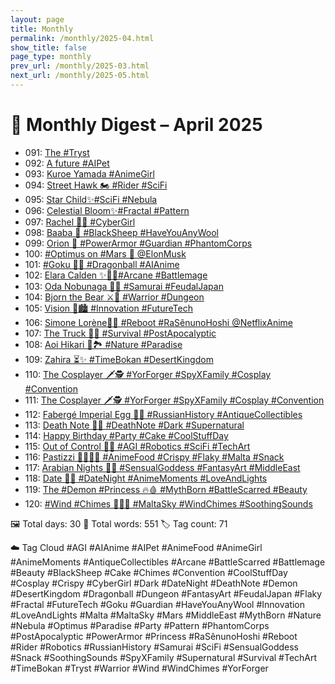 ```yaml
---
layout: page
title: Monthly
permalink: /monthly/2025-04.html
show_title: false
page_type: monthly
prev_url: /monthly/2025-03.html
next_url: /monthly/2025-05.html
---
```


# 📅 Monthly Digest – April 2025

- 091: [The #Tryst](https://x.com/Trevorion/status/1907103509578969522)
- 092: [A future #AIPet](https://x.com/Trevorion/status/1907356610940252224)
- 093: [Kuroe Yamada #AnimeGirl](https://x.com/Trevorion/status/1907765412697145798)
- 094: [Street Hawk 🏍️ #Rider #SciFi](https://x.com/Trevorion/status/1908131123655295425)
- 095: [Star Child✨#SciFi #Nebula](https://x.com/Trevorion/status/1908442155724517492)
- 096: [Celestial Bloom✨#Fractal #Pattern](https://x.com/Trevorion/status/1908782580884795791)
- 097: [Rachel 🤷‍♀️ #CyberGirl](https://x.com/Trevorion/status/1909240175378522484)
- 098: [Baaba 🐏 #BlackSheep #HaveYouAnyWool](https://x.com/Trevorion/status/1909578051752546469)
- 099: [Orion 🦾 #PowerArmor #Guardian #PhantomCorps](https://x.com/Trevorion/status/1909947794921505207)
- 100: [#Optimus on #Mars 🦾 @ElonMusk](https://x.com/Trevorion/status/1910278918000493017)
- 101: [#Goku 🐉🔮 #Dragonball #AIAnime](https://x.com/Trevorion/status/1910719113242046857)
- 102: [Elara Calden ✨🧙‍♀️#Arcane #Battlemage](https://x.com/Trevorion/status/1911081346304188434)
- 103: [Oda Nobunaga 👹🗾 #Samurai #FeudalJapan](https://x.com/Trevorion/status/1911468656757797287)
- 104: [Bjorn the Bear ⚔️💪 #Warrior #Dungeon](https://x.com/Trevorion/status/1911822928129253856)
- 105: [Vision 🌃🏙️ #Innovation #FutureTech](https://x.com/Trevorion/status/1912158839580897336)
- 106: [Simone Lorène🤺🌷 #Reboot #RaSênunoHoshi @NetflixAnime](https://x.com/Trevorion/status/1912426040254668818)
- 107: [The Truck 🚛🌆 #Survival #PostApocalyptic](https://x.com/Trevorion/status/1912913106814066949)
- 108: [Aoi Hikari 💙🏞️ #Nature #Paradise](https://x.com/Trevorion/status/1913270762380677209)
- 109: [Zahira ⏳✨ #TimeBokan #DesertKingdom](https://x.com/Trevorion/status/1913675481863590036)
- 110: [The Cosplayer 🗡️🕵️ #YorForger #SpyXFamily #Cosplay #Convention](https://x.com/Trevorion/status/1914377671200358841)
- 111: [The Cosplayer 🗡️🕵️ #YorForger #SpyXFamily #Cosplay #Convention](https://x.com/Trevorion/status/1914378464422936659)
- 112: [Fabergé Imperial Egg 🥚💎 #RussianHistory #AntiqueCollectibles](https://x.com/Trevorion/status/1914772214995673442)
- 113: [Death Note 📖💀 #DeathNote #Dark #Supernatural](https://x.com/Trevorion/status/1915109629068976325)
- 114: [Happy Birthday #Party #Cake #CoolStuffDay](https://x.com/Trevorion/status/1915164447410102587)
- 115: [Out of Control 🤖🔴 #AGI #Robotics #SciFi  #TechArt](https://x.com/Trevorion/status/1915843620277530792)
- 116: [Pastizzi 👩‍🍳🇲🇹 #AnimeFood #Crispy #Flaky #Malta #Snack](https://x.com/Trevorion/status/1916214140739142030)
- 117: [Arabian Nights 💃✨ #SensualGoddess #FantasyArt #MiddleEast](https://x.com/Trevorion/status/1916576210483888389)
- 118: [Date 💖🌃 #DateNight #AnimeMoments #LoveAndLights](https://x.com/Trevorion/status/1916916045530775581)
- 119: [The #Demon #Princess 🔥🩸 #MythBorn #BattleScarred #Beauty](https://x.com/Trevorion/status/1917292982551580768)
- 120: [#Wind #Chimes 🎐🇲🇹 #MaltaSky #WindChimes #SoothingSounds](https://x.com/Trevorion/status/1917659614176268783)

🖼️ Total days: 30 📜 Total words: 551 🏷️ Tag count: 71

☁️ Tag Cloud
#AGI #AIAnime #AIPet #AnimeFood #AnimeGirl #AnimeMoments #AntiqueCollectibles #Arcane #BattleScarred #Battlemage #Beauty #BlackSheep #Cake #Chimes #Convention #CoolStuffDay #Cosplay #Crispy #CyberGirl #Dark #DateNight #DeathNote #Demon #DesertKingdom #Dragonball #Dungeon #FantasyArt #FeudalJapan #Flaky #Fractal #FutureTech #Goku #Guardian #HaveYouAnyWool #Innovation #LoveAndLights #Malta #MaltaSky #Mars #MiddleEast #MythBorn #Nature #Nebula #Optimus #Paradise #Party #Pattern #PhantomCorps #PostApocalyptic #PowerArmor #Princess #RaSênunoHoshi #Reboot #Rider #Robotics #RussianHistory #Samurai #SciFi #SensualGoddess #Snack #SoothingSounds #SpyXFamily #Supernatural #Survival #TechArt #TimeBokan #Tryst #Warrior #Wind #WindChimes #YorForger

